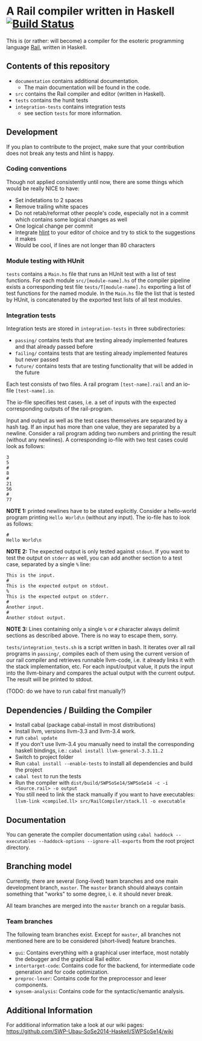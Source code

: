 ﻿# A Rail compiler written in Haskell [![Build Status](https://travis-ci.org/SWP-Ubau-SoSe2014-Haskell/SWPSoSe14.svg?branch=master)](https://travis-ci.org/SWP-Ubau-SoSe2014-Haskell/SWPSoSe14)

This is (or rather: will become) a compiler for the esoteric programming
language [Rail](http://esolangs.org/wiki/Rail), written in Haskell.

## Contents of this repository

- `documentation` contains additional documentation.
  - The main documentation will be found in the code.
- `src` contains the Rail compiler and editor (written in Haskell).
- `tests` contains the hunit tests
- `integration-tests` contains integration tests
  - see section `tests` for more information.

## Development

If you plan to contribute to the project,
make sure that your contribution does not break any tests and hlint is happy.

### Coding conventions

Though not applied consistently until now,
there are some things which would be really NICE to have:

- Set indetations to 2 spaces
- Remove trailing white spaces
- Do not retab/reformat other people's code, especially not in a commit which
  contains some logical changes as well
- One logical change per commit
- Integrate [hlint](https://hackage.haskell.org/package/hlint) to your editor of
  choice and try to stick to the suggestions it makes
- Would be cool, if lines are not longer than 80 characters

### Module testing with HUnit

`tests` contains a `Main.hs` file that runs an HUnit test with a list of test
functions. For each module `src/[module-name].hs` of the compiler pipeline
exists a corresponding test file `tests/T[module-name].hs` exporting a list of
test functions for the named module. In the `Main.hs` file the list that is
tested by HUnit, is concatenated by the exported test lists of all test modules.

### Integration tests

Integration tests are stored in `integration-tests` in three subdirectories:
- `passing/` contains tests that are testing already implemented features and
  that already passed before
- `failing/` contains tests that are testing already implemented features but
  never passed
- `future/` contains tests that are testing functionality that will be added
   in the future

Each test consists of two files. A rail program `[test-name].rail` and an
io-file `[test-name].io`.

The io-file specifies test cases, i.e. a set of inputs
with the expected corresponding outputs of the rail-program.

Input and output as well as the test cases themselves are separated by a hash
tag. If an input has more than one value, they are separated by a newline. Consider
a rail program adding two numbers and printing the result (without any newlines). A
corresponding io-file with two test cases could look as follows:

```
3
5
#
8
#
21
56
#
77
```

**NOTE 1:** printed newlines have to be stated explicitly. Consider a hello-world
program printing `Hello World\n` (without any input). The io-file has to look
as follows:

```
#
Hello World\n
```

**NOTE 2:** The expected output is only tested against `stdout`. If you want to test the output
on `stderr` as well, you can add another section to a test case, separated by a single `%` line:

```
This is the input.
#
This is the expected output on stdout.
%
This is the expected output on stderr.
#
Another input.
#
Another stdout output.
```

**NOTE 3:** Lines containing only a single `%` or `#` character always delimit sections as
described above. There is no way to escape them, sorry.

`tests/integration_tests.sh` is a script written in bash. It iterates over all
rail programs in `passing/`, compiles each of them using the current version of
our rail compiler and retrieves runnable llvm-code, i.e. it already links it
with the stack implementation, etc. For each input/output value, it puts the
input into the llvm-binary and compares the actual output with the current
output. The result will be printed to stdout.

(TODO: do we have to run cabal first manually?)

## Dependencies / Building the Compiler

- Install cabal (package cabal-install in most distributions)
- Install llvm, versions llvm-3.3 and llvm-3.4 work.
- run `cabal update`
- If you don't use llvm-3.4 you manually need to install the corresponding haskell bindings, i.e.: `cabal install llvm-general-3.3.11.2`
- Switch to project folder
- Run `cabal install --enable-tests` to install all dependencies and build the project
- `cabal test` to run the tests
- Run the compiler with `dist/build/SWPSoSe14/SWPSoSe14 -c -i <Source.rail> -o output`
- You still need to link the stack manually if you want to have executables:
  `llvm-link <compiled.ll> src/RailCompiler/stack.ll -o executable`

## Documentation

You can generate the compiler documentation using `cabal haddock --executables
--haddock-options --ignore-all-exports` from the root project directory.

## Branching model

Currently, there are several (long-lived) team branches and one main development branch,
`master`. The `master` branch should always contain something that "works" to
some degree, i. e. it should never break.

All team branches are merged into the `master` branch on a regular basis.

### Team branches

The following team branches exist. Except for `master`, all branches not mentioned
here are to be considered (short-lived) feature branches.

- `gui`: Contains everything with a graphical user interface, most notably the debugger
    and the graphical Rail editor.
- `intertarget-code`: Contains code for the backend, for intermediate code generation and
    for code optimization.
- `preproc-lexer`: Contains code for the preprocessor and lexer components.
- `synsem-analysis`: Contains code for the syntactic/semantic analysis.

## Additional Information

For additional information take a look at our wiki pages: https://github.com/SWP-Ubau-SoSe2014-Haskell/SWPSoSe14/wiki

